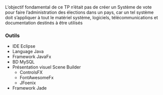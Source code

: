 L’objectif fondamental de ce TP n’était pas de créer un Système de vote pour faire
l’administration des élections dans un pays, car un tel système doit s’appliquer à tout le matériel
système, logiciels, télécommunications et documentation destinés à être utilisés

### Outils

* IDE Eclipse
* Language Java
* Framework JavaFx
* BD MySQL
* Présentation visuel Scene Builder
  * ControlsFX
  * FontAwesomeFx
  * JFoenix
* Framework Jade
